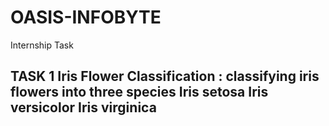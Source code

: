 # OASIS-INFOBYTE
Internship Task

TASK 1
Iris Flower Classification :
classifying iris flowers into three species 
Iris setosa
Iris versicolor
Iris virginica
-----------------------------------------------------------------------------------------------------------------------------





